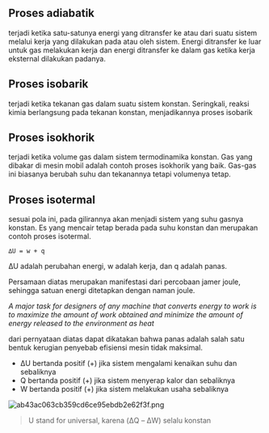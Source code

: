 ## Proses adiabatik
terjadi ketika satu-satunya energi yang ditransfer ke atau dari suatu sistem melalui kerja yang dilakukan pada atau oleh sistem. Energi ditransfer ke luar untuk gas melakukan kerja dan energi ditransfer ke dalam gas ketika kerja eksternal dilakukan padanya.

## Proses isobarik
terjadi ketika tekanan gas dalam suatu sistem konstan. Seringkali, reaksi kimia berlangsung pada tekanan konstan, menjadikannya proses isobarik

## Proses isokhorik 
terjadi ketika volume gas dalam sistem termodinamika konstan. Gas yang dibakar di mesin mobil adalah contoh proses isokhorik yang baik. Gas-gas ini biasanya berubah suhu dan tekanannya tetapi volumenya tetap.

## Proses isotermal
sesuai pola ini, pada gilirannya akan menjadi sistem yang suhu gasnya konstan. Es yang mencair tetap berada pada suhu konstan dan merupakan contoh proses isotermal.

```∆U = w + q``` 

∆U adalah perubahan energi, w adalah kerja, dan q adalah panas. 

Persamaan diatas merupakan manifestasi dari percobaan jamer joule, sehingga satuan energi ditetapkan dengan naman joule. 

*A major task for designers of any machine that converts energy to work is to maximize the amount of work obtained and minimize the amount of energy released to the environment as heat*

dari pernyataan diatas dapat dikatakan bahwa panas adalah salah satu bentuk kerugian penyebab efisiensi mesin tidak maksimal. 

- ΔU bertanda positif (+) jika sistem mengalami kenaikan suhu dan sebaliknya
- Q bertanda positif (+) jika sistem menyerap kalor dan sebaliknya
- W bertanda positif (+) jika sistem melakukan usaha sebaliknya 


![ab43ac063cb359cd6ce95ebdb2e62f3f.png](../../../../_resources/ab43ac063cb359cd6ce95ebdb2e62f3f.png)

> U stand for universal, karena (ΔQ – ΔW) selalu konstan
